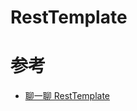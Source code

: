 # RestTemplate



# 参考

- [聊一聊 RestTemplate](https://juejin.im/post/5bc75096f265da0aa94a4043#heading-1)